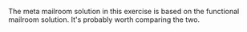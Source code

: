 The meta mailroom solution in this exercise is based on the functional mailroom solution.
It's probably worth comparing the two.
